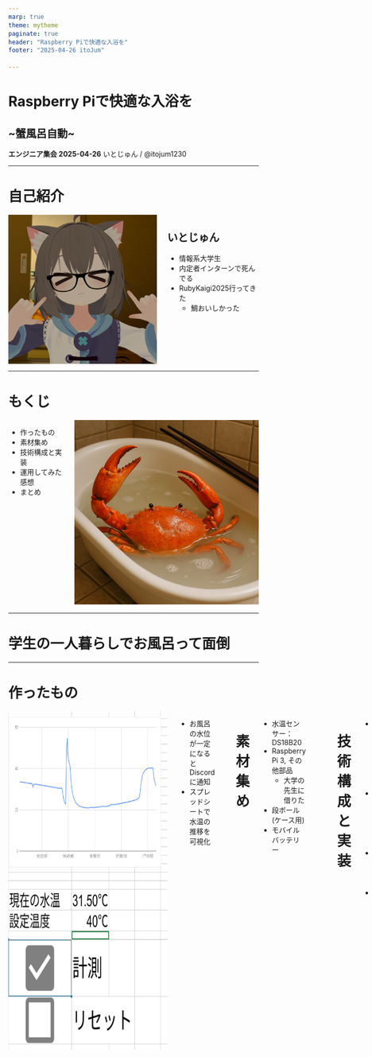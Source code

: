 ```yaml
---
marp: true
theme: mytheme
paginate: true
header: "Raspberry Piで快適な入浴を"
footer: "2025-04-26 itoJum"

---
```


<div class="title">

# Raspberry Piで快適な入浴を
## ~蟹風呂自動~
</div>
<div class="info">

**エンジニア集会 2025-04-26**
いとじゅん / @itojum1230
</div>

<style>
.columns {
  display: flex;
  justify-content: space-around;
}
.minitxt {
  font-size: 24px;
}
</style>

---

# 自己紹介

<div class="columns">
  <img src="./itojum.png" width="300px" height="300px">
  <div>

  ## いとじゅん
  - 情報系大学生
  - 内定者インターンで死んでる
  - RubyKaigi2025行ってきた
    - 鯛おいしかった

  </div>

</div>

---

# もくじ

<div class="columns">
  <div>

  - 作ったもの
  - 素材集め
  - 技術構成と実装
  - 運用してみた感想
  - まとめ

  </div>
  <div>
    <img src="./kanifuro.png" width="450px">
  </div>
</div>

---

<div class="chapter">

# 学生の一人暮らしでお風呂って面倒

</div>

---


# 作ったもの

<div class="columns">
  <img src="./dashboard.png" width="320px">
  <div>

  - お風呂の水位が一定になると
  Discordに通知
  - スプレッドシートで
  水温の推移を可視化

  </div>

--- 

# 素材集め

<div class="columns">

  <div>

  - 水温センサー：DS18B20
  - Raspberry Pi 3, その他部品
    - 大学の先生に借りた
  - 段ボール(ケース用)
  - モバイルバッテリー

  </div>
  <div>
    
  <img src="./kairo.png" width="450px">
  </div>
</div>

---

# 技術構成と実装

<div class="columns">
  <div>

  - なでしこで10秒ごとに
  温度を取得して送信
  - GASがスプレッドシートに温度を記録
  - GASでしきい値チェック
  - しきい値を超えたらDiscordに通知

  </div>
  <div>
    <img src="./dev.png" width="400px">
  </div>
</div>

---

## なでしこ
<img src="./nadesiko.png" width="800px">

(GPIOとかいじるのにプラグイン自作が必要)

---

## なでしこ

<img src="./nadesiko-code.png" width="800px">



---

## 水位問題
<style>
  .margin {
    margin-left: 50px;
  }
</style>

<div class="margin">

  #### Q. 水位を取得するには
  - 距離センサー?
  - 水位センサー?

</div>

---


## 水位問題

<div class="columns">
  <div>

  #### Q. 水位を取得するには
  - 距離センサー?
  - 水位センサー?
  #### A. 水温センサーを垂らす
  </div>
  <div>
    <img src="./tarasu.png" width="350px">
  </div>
</div>

---
<style>
  .center {
    display: flex;
    justify-content: center;
    align-items: center;
  }
</style>

## グラフ & 通知
<div class="columns">
  <div>

  <img src="./graph.png" width="650px">

  </div>
  <div class="center">
    <img src="./discord.png" width="400px">
  </div>
</div>

---

# 感想

<div class="columns">
  <div>

  - ちょうどいい温度＆水位の風呂に
  久しぶりに入れた

- ケースは段ボール → 湿気&水滴に脆弱
  - 防水ケースいるかな

  </div>
  <div>
    <img src="./hako.png" width="300px">
  </div>
</div>

---

# まとめ

- なでしこでLet's日本語プログラミング

- 個人開発では初めてセンサーとかを触ったが楽しかった
- グラフ見てるだけでもテンション⤴

<div class="center">
🦀🦀🦀
🦀🦀🦀
🦀🦀🦀
</div>

---

<div class="chapter">

# おわり

</div>

